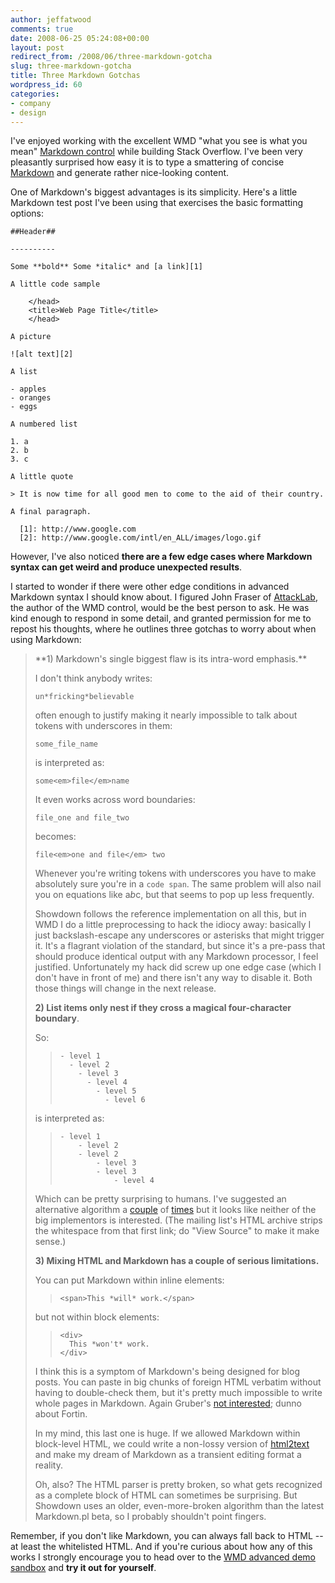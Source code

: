 ```yaml
---
author: jeffatwood
comments: true
date: 2008-06-25 05:24:08+00:00
layout: post
redirect_from: /2008/06/three-markdown-gotcha
slug: three-markdown-gotcha
title: Three Markdown Gotchas
wordpress_id: 60
categories:
- company
- design
---
```



I've enjoyed working with the excellent WMD "what you see is what you mean"  [Markdown control](http://blog.stackoverflow.com/2008/05/potential-markup-and-editing-choices/) while building Stack Overflow. I've been very pleasantly surprised how easy it is to type a smattering of concise [Markdown](http://en.wikipedia.org/wiki/Markdown) and generate rather nice-looking content.



One of Markdown's biggest advantages is its simplicity. Here's a little Markdown test post I've been using that exercises the basic formatting options:




    
    
    ##Header##
    
    ----------
    
    Some **bold** Some *italic* and [a link][1] 
    
    A little code sample
    
        </head>
        <title>Web Page Title</title>
        </head>
    
    A picture
    
    ![alt text][2]
    
    A list
    
    - apples
    - oranges
    - eggs
    
    A numbered list
    
    1. a
    2. b
    3. c
    
    A little quote
    
    > It is now time for all good men to come to the aid of their country. 
    
    A final paragraph.
    
      [1]: http://www.google.com
      [2]: http://www.google.com/intl/en_ALL/images/logo.gif
    





However, I've also noticed **there are a few edge cases where Markdown syntax can get weird and produce unexpected results**. 



I started to wonder if there were other edge conditions in advanced Markdown syntax I should know about. I figured John Fraser of [AttackLab](http://attacklab.net/), the author of the WMD control, would be the best person to ask. He was kind enough to respond in some detail, and granted permission for me to repost his thoughts, where he outlines three gotchas to worry about when using Markdown:





<blockquote>
**1) Markdown's single biggest flaw is its intra-word emphasis.**

> 
> 
I don't think anybody writes:

> 
> 
`un*fricking*believable`

> 
> 
often enough to justify making it nearly impossible to talk about tokens with underscores in them: 

> 
> 
`some_file_name`

> 
> 
is interpreted as:

> 
> 
`some<em>file</em>name`

> 
> 
It even works across word boundaries:

> 
> 
`file_one and file_two`

> 
> 
becomes:

> 
> 
`file<em>one and file</em> two`

> 
> 
Whenever you're writing tokens with underscores you have to make absolutely sure you're in a `code span`. The same problem will also nail you on equations like a*b*c, but that seems to pop up less frequently.

> 
> 
Showdown follows the reference implementation on all this, but in WMD I do a little preprocessing to hack the idiocy away: basically I just backslash-escape any underscores or asterisks that might trigger it.  It's a flagrant violation of the standard, but since it's a pre-pass that should produce identical output with any Markdown processor, I feel justified.  Unfortunately my hack did screw up one edge case (which I don't have in front of me) and there isn't any way to disable it.  Both those things will change in the next release.

> 
> 
**2) List items only nest if they cross a magical four-character boundary**.

> 
> 
So:

> 
> 

>     
>     
>     - level 1
>       - level 2
>         - level 3
>           - level 4
>             - level 5
>               - level 6
>     
> 
>         

> 
> 
is interpreted as:

> 
> 

>     
>     
>     - level 1
>         - level 2
>         - level 2
>             - level 3
>             - level 3
>                 - level 4
>     
> 
> 

> 
> 
Which can be pretty surprising to humans.  I've suggested an alternative algorithm a [couple](http://six.pairlist.net/pipermail/markdown-discuss/2007-July/000690.html) of [times](http://six.pairlist.net/pipermail/markdown-discuss/2008-March/001076.html) but it looks like neither of the big implementors is interested. (The mailing list's HTML archive strips the whitespace from that first link; do "View Source" to make it make sense.)

> 
> 
**3) Mixing HTML and Markdown has a couple of serious limitations.**

> 
> 
You can put Markdown within inline elements:

> 
> 

>     
>     
>     <span>This *will* work.</span>
>     
> 
> 

> 
> 
but not within block elements:

> 
> 

>     
>     
>     <div>
>       This *won't* work.
>     </div>
>     
> 
> 

> 
> 
I think this is a symptom of Markdown's being designed for blog posts.  You can paste in big chunks of foreign HTML verbatim without having to double-check them, but it's pretty much impossible to write whole pages in Markdown. Again Gruber's [not interested](http://six.pairlist.net/pipermail/markdown-discuss/2007-March/000569.html); dunno about Fortin.

> 
> 
In my mind, this last one is huge.  If we allowed Markdown within block-level HTML, we could write a non-lossy version of [html2text](http://www.aaronsw.com/2002/html2text/) and make my dream of Markdown as a transient editing format a reality.

> 
> 
Oh, also?  The HTML parser is pretty broken, so what gets recognized as a complete block of HTML can sometimes be surprising.  But Showdown uses an older, even-more-broken algorithm than the latest Markdown.pl beta, so I probably shouldn't point fingers.
</blockquote>





Remember, if you don't like Markdown, you can always fall back to HTML -- at least the whitelisted HTML. And if you're curious about how any of this works I strongly encourage you to head over to the [WMD advanced demo sandbox](http://wmd-editor.com/examples/splitscreen) and **try it out for yourself**.

